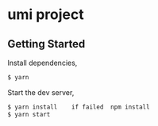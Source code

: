# umi project

## Getting Started

Install dependencies,

```bash
$ yarn
```

Start the dev server,

```bash
$ yarn install    if failed  npm install
$ yarn start
```
